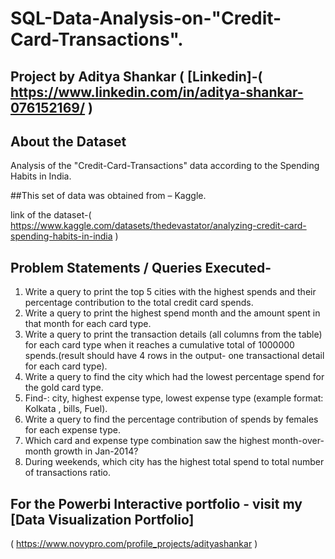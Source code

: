 # SQL-Data-Analysis-on-"Credit-Card-Transactions".

## Project by Aditya Shankar ( [Linkedin]-( https://www.linkedin.com/in/aditya-shankar-076152169/ )
## About the Dataset 
Analysis of the "Credit-Card-Transactions" data according to the Spending Habits in India.

##This set of data was obtained from – Kaggle.

  link of the dataset-( https://www.kaggle.com/datasets/thedevastator/analyzing-credit-card-spending-habits-in-india )

## Problem Statements / Queries Executed-
1.	Write a query to print the top 5 cities with the highest spends and their percentage contribution to  the total credit card spends.
2.	Write a query to print the highest spend month and the amount spent in that month for each card type.
3.	Write a query to print the transaction details (all columns from the table) for each card type when it reaches a cumulative total of 1000000 spends.(result 
    should have 4 rows in the output- one transactional detail for each card type).
4.	Write a query to find the city which had the lowest percentage spend for the gold card type.
5.	Find-: city, highest expense type, lowest expense type (example format: Kolkata , bills, Fuel).
6.	Write a query to find the percentage contribution of spends by females for each expense type.
7.	Which card and expense type combination saw the highest month-over-month growth in Jan-2014?
8.	During weekends, which city has the highest total spend to total number of transactions ratio.

## For the Powerbi Interactive portfolio - visit my [Data Visualization Portfolio]
( https://www.novypro.com/profile_projects/adityashankar )

